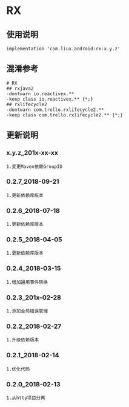 ﻿RX
===

使用说明
---
```
implementation 'com.liux.android:rx:x.y.z'
```

混淆参考
---
```
# RX
## rxjava2
-dontwarn io.reactivex.**
-keep class io.reactivex.** {*;}
## rxlifecycle2
-dontwarn com.trello.rxlifecycle2.**
-keep class com.trello.rxlifecycle2.** {*;}
```

更新说明
---
### x.y.z_201x-xx-xx
    1.变更Maven依赖GroupID

### 0.2.7_2018-09-21
    1.更新依赖库版本

### 0.2.6_2018-07-18
    1.更新依赖库版本

### 0.2.5_2018-04-05
    1.更新依赖库版本

### 0.2.4_2018-03-15
    1.增加通用事件转换

### 0.2.3_201x-02-28
    1.添加全局错误管理

### 0.2.2_2018-02-27
    1.升级依赖版本

### 0.2.1_2018-02-14
    1.优化代码

### 0.2.0_2018-02-13
    1.从http项目分离